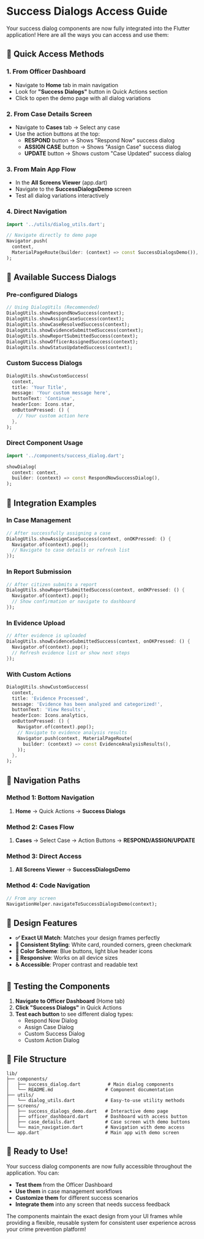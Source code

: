 # Success Dialogs Access Guide

Your success dialog components are now fully integrated into the Flutter application! Here are all the ways you can access and use them:

## 🚀 **Quick Access Methods**

### **1. From Officer Dashboard**
- Navigate to **Home** tab in main navigation
- Look for **"Success Dialogs"** button in Quick Actions section
- Click to open the demo page with all dialog variations

### **2. From Case Details Screen**
- Navigate to **Cases** tab → Select any case
- Use the action buttons at the top:
  - **RESPOND** button → Shows "Respond Now" success dialog
  - **ASSIGN CASE** button → Shows "Assign Case" success dialog  
  - **UPDATE** button → Shows custom "Case Updated" success dialog

### **3. From Main App Flow**
- In the **All Screens Viewer** (app.dart)
- Navigate to the **SuccessDialogsDemo** screen
- Test all dialog variations interactively

### **4. Direct Navigation**
```dart
import '../utils/dialog_utils.dart';

// Navigate directly to demo page
Navigator.push(
  context,
  MaterialPageRoute(builder: (context) => const SuccessDialogsDemo()),
);
```

## 🎯 **Available Success Dialogs**

### **Pre-configured Dialogs**
```dart
// Using DialogUtils (Recommended)
DialogUtils.showRespondNowSuccess(context);
DialogUtils.showAssignCaseSuccess(context);
DialogUtils.showCaseResolvedSuccess(context);
DialogUtils.showEvidenceSubmittedSuccess(context);
DialogUtils.showReportSubmittedSuccess(context);
DialogUtils.showOfficerAssignedSuccess(context);
DialogUtils.showStatusUpdatedSuccess(context);
```

### **Custom Success Dialogs**
```dart
DialogUtils.showCustomSuccess(
  context,
  title: 'Your Title',
  message: 'Your custom message here',
  buttonText: 'Continue',
  headerIcon: Icons.star,
  onButtonPressed: () {
    // Your custom action here
  },
);
```

### **Direct Component Usage**
```dart
import '../components/success_dialog.dart';

showDialog(
  context: context,
  builder: (context) => const RespondNowSuccessDialog(),
);
```

## 🔧 **Integration Examples**

### **In Case Management**
```dart
// After successfully assigning a case
DialogUtils.showAssignCaseSuccess(context, onOKPressed: () {
  Navigator.of(context).pop();
  // Navigate to case details or refresh list
});
```

### **In Report Submission**
```dart
// After citizen submits a report
DialogUtils.showReportSubmittedSuccess(context, onOKPressed: () {
  Navigator.of(context).pop();
  // Show confirmation or navigate to dashboard
});
```

### **In Evidence Upload**
```dart
// After evidence is uploaded
DialogUtils.showEvidenceSubmittedSuccess(context, onOKPressed: () {
  Navigator.of(context).pop();
  // Refresh evidence list or show next steps
});
```

### **With Custom Actions**
```dart
DialogUtils.showCustomSuccess(
  context,
  title: 'Evidence Processed',
  message: 'Evidence has been analyzed and categorized!',
  buttonText: 'View Results',
  headerIcon: Icons.analytics,
  onButtonPressed: () {
    Navigator.of(context).pop();
    // Navigate to evidence analysis results
    Navigator.push(context, MaterialPageRoute(
      builder: (context) => const EvidenceAnalysisResults(),
    ));
  },
);
```

## 📱 **Navigation Paths**

### **Method 1: Bottom Navigation**
1. **Home** → Quick Actions → **Success Dialogs**

### **Method 2: Cases Flow**
1. **Cases** → Select Case → Action Buttons → **RESPOND/ASSIGN/UPDATE**

### **Method 3: Direct Access**
1. **All Screens Viewer** → **SuccessDialogsDemo**

### **Method 4: Code Navigation**
```dart
// From any screen
NavigationHelper.navigateToSuccessDialogsDemo(context);
```

## 🎨 **Design Features**

- **✅ Exact UI Match**: Matches your design frames perfectly
- **🎨 Consistent Styling**: White card, rounded corners, green checkmark
- **🔵 Color Scheme**: Blue buttons, light blue header icons
- **📱 Responsive**: Works on all device sizes
- **♿ Accessible**: Proper contrast and readable text

## 🧪 **Testing the Components**

1. **Navigate to Officer Dashboard** (Home tab)
2. **Click "Success Dialogs"** in Quick Actions
3. **Test each button** to see different dialog types:
   - Respond Now Dialog
   - Assign Case Dialog  
   - Custom Success Dialog
   - Custom Action Dialog

## 📁 **File Structure**

```
lib/
├── components/
│   ├── success_dialog.dart          # Main dialog components
│   └── README.md                   # Component documentation
├── utils/
│   └── dialog_utils.dart           # Easy-to-use utility methods
├── screens/
│   ├── success_dialogs_demo.dart   # Interactive demo page
│   ├── officer_dashboard.dart      # Dashboard with access button
│   ├── case_details.dart           # Case screen with demo buttons
│   └── main_navigation.dart        # Navigation with demo access
└── app.dart                        # Main app with demo screen
```

## 🚀 **Ready to Use!**

Your success dialog components are now fully accessible throughout the application. You can:

- **Test them** from the Officer Dashboard
- **Use them** in case management workflows
- **Customize them** for different success scenarios
- **Integrate them** into any screen that needs success feedback

The components maintain the exact design from your UI frames while providing a flexible, reusable system for consistent user experience across your crime prevention platform!
